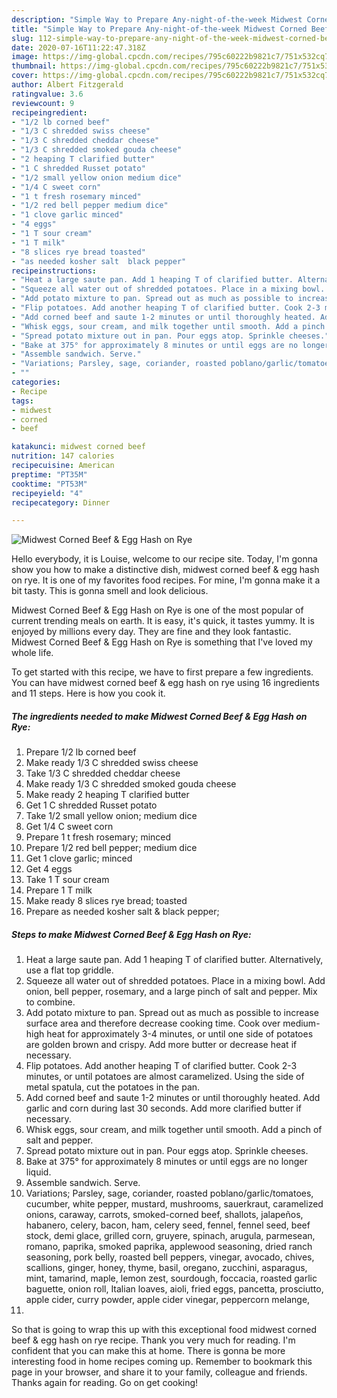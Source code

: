 ```yaml
---
description: "Simple Way to Prepare Any-night-of-the-week Midwest Corned Beef &amp;amp; Egg Hash on Rye"
title: "Simple Way to Prepare Any-night-of-the-week Midwest Corned Beef &amp;amp; Egg Hash on Rye"
slug: 112-simple-way-to-prepare-any-night-of-the-week-midwest-corned-beef-and-amp-egg-hash-on-rye
date: 2020-07-16T11:22:47.318Z
image: https://img-global.cpcdn.com/recipes/795c60222b9821c7/751x532cq70/midwest-corned-beef-egg-hash-on-rye-recipe-main-photo.jpg
thumbnail: https://img-global.cpcdn.com/recipes/795c60222b9821c7/751x532cq70/midwest-corned-beef-egg-hash-on-rye-recipe-main-photo.jpg
cover: https://img-global.cpcdn.com/recipes/795c60222b9821c7/751x532cq70/midwest-corned-beef-egg-hash-on-rye-recipe-main-photo.jpg
author: Albert Fitzgerald
ratingvalue: 3.6
reviewcount: 9
recipeingredient:
- "1/2 lb corned beef"
- "1/3 C shredded swiss cheese"
- "1/3 C shredded cheddar cheese"
- "1/3 C shredded smoked gouda cheese"
- "2 heaping T clarified butter"
- "1 C shredded Russet potato"
- "1/2 small yellow onion medium dice"
- "1/4 C sweet corn"
- "1 t fresh rosemary minced"
- "1/2 red bell pepper medium dice"
- "1 clove garlic minced"
- "4 eggs"
- "1 T sour cream"
- "1 T milk"
- "8 slices rye bread toasted"
- "as needed kosher salt  black pepper"
recipeinstructions:
- "Heat a large saute pan. Add 1 heaping T of clarified butter. Alternatively, use a flat top griddle."
- "Squeeze all water out of shredded potatoes. Place in a mixing bowl. Add onion, bell pepper, rosemary, and a large pinch of salt and pepper. Mix to combine."
- "Add potato mixture to pan. Spread out as much as possible to increase surface area and therefore decrease cooking time. Cook over medium-high heat for approximately 3-4 minutes, or until one side of potatoes are golden brown and crispy. Add more butter or decrease heat if necessary."
- "Flip potatoes. Add another heaping T of clarified butter. Cook 2-3 minutes, or until potatoes are almost caramelized. Using the side of metal spatula, cut the potatoes in the pan."
- "Add corned beef and saute 1-2 minutes or until thoroughly heated. Add garlic and corn during last 30 seconds. Add more clarified butter if necessary."
- "Whisk eggs, sour cream, and milk together until smooth. Add a pinch of salt and pepper."
- "Spread potato mixture out in pan. Pour eggs atop. Sprinkle cheeses."
- "Bake at 375° for approximately 8 minutes or until eggs are no longer liquid."
- "Assemble sandwich. Serve."
- "Variations; Parsley, sage, coriander, roasted poblano/garlic/tomatoes, cucumber, white pepper, mustard, mushrooms, sauerkraut, caramelized onions, caraway, carrots, smoked-corned beef, shallots, jalapeños, habanero, celery, bacon, ham, celery seed, fennel, fennel seed, beef stock, demi glace, grilled corn, gruyere, spinach, arugula, parmesean, romano, paprika, smoked paprika, applewood seasoning, dried ranch seasoning, pork belly, roasted bell peppers, vinegar, avocado, chives, scallions, ginger, honey, thyme, basil, oregano, zucchini, asparagus, mint, tamarind, maple, lemon zest, sourdough, foccacia, roasted garlic baguette, onion roll, Italian loaves, aioli, fried eggs, pancetta, prosciutto, apple cider, curry powder, apple cider vinegar, peppercorn melange,"
- ""
categories:
- Recipe
tags:
- midwest
- corned
- beef

katakunci: midwest corned beef 
nutrition: 147 calories
recipecuisine: American
preptime: "PT35M"
cooktime: "PT53M"
recipeyield: "4"
recipecategory: Dinner

---
```



![Midwest Corned Beef &amp; Egg Hash on Rye](https://img-global.cpcdn.com/recipes/795c60222b9821c7/751x532cq70/midwest-corned-beef-egg-hash-on-rye-recipe-main-photo.jpg)

Hello everybody, it is Louise, welcome to our recipe site. Today, I'm gonna show you how to make a distinctive dish, midwest corned beef &amp; egg hash on rye. It is one of my favorites food recipes. For mine, I'm gonna make it a bit tasty. This is gonna smell and look delicious.



Midwest Corned Beef &amp; Egg Hash on Rye is one of the most popular of current trending meals on earth. It is easy, it's quick, it tastes yummy. It is enjoyed by millions every day. They are fine and they look fantastic. Midwest Corned Beef &amp; Egg Hash on Rye is something that I've loved my whole life.


To get started with this recipe, we have to first prepare a few ingredients. You can have midwest corned beef &amp; egg hash on rye using 16 ingredients and 11 steps. Here is how you cook it.

<!--inarticleads1-->

##### The ingredients needed to make Midwest Corned Beef &amp; Egg Hash on Rye:

1. Prepare 1/2 lb corned beef
1. Make ready 1/3 C shredded swiss cheese
1. Take 1/3 C shredded cheddar cheese
1. Make ready 1/3 C shredded smoked gouda cheese
1. Make ready 2 heaping T clarified butter
1. Get 1 C shredded Russet potato
1. Take 1/2 small yellow onion; medium dice
1. Get 1/4 C sweet corn
1. Prepare 1 t fresh rosemary; minced
1. Prepare 1/2 red bell pepper; medium dice
1. Get 1 clove garlic; minced
1. Get 4 eggs
1. Take 1 T sour cream
1. Prepare 1 T milk
1. Make ready 8 slices rye bread; toasted
1. Prepare as needed kosher salt &amp; black pepper;




<!--inarticleads2-->

##### Steps to make Midwest Corned Beef &amp; Egg Hash on Rye:

1. Heat a large saute pan. Add 1 heaping T of clarified butter. Alternatively, use a flat top griddle.
1. Squeeze all water out of shredded potatoes. Place in a mixing bowl. Add onion, bell pepper, rosemary, and a large pinch of salt and pepper. Mix to combine.
1. Add potato mixture to pan. Spread out as much as possible to increase surface area and therefore decrease cooking time. Cook over medium-high heat for approximately 3-4 minutes, or until one side of potatoes are golden brown and crispy. Add more butter or decrease heat if necessary.
1. Flip potatoes. Add another heaping T of clarified butter. Cook 2-3 minutes, or until potatoes are almost caramelized. Using the side of metal spatula, cut the potatoes in the pan.
1. Add corned beef and saute 1-2 minutes or until thoroughly heated. Add garlic and corn during last 30 seconds. Add more clarified butter if necessary.
1. Whisk eggs, sour cream, and milk together until smooth. Add a pinch of salt and pepper.
1. Spread potato mixture out in pan. Pour eggs atop. Sprinkle cheeses.
1. Bake at 375° for approximately 8 minutes or until eggs are no longer liquid.
1. Assemble sandwich. Serve.
1. Variations; Parsley, sage, coriander, roasted poblano/garlic/tomatoes, cucumber, white pepper, mustard, mushrooms, sauerkraut, caramelized onions, caraway, carrots, smoked-corned beef, shallots, jalapeños, habanero, celery, bacon, ham, celery seed, fennel, fennel seed, beef stock, demi glace, grilled corn, gruyere, spinach, arugula, parmesean, romano, paprika, smoked paprika, applewood seasoning, dried ranch seasoning, pork belly, roasted bell peppers, vinegar, avocado, chives, scallions, ginger, honey, thyme, basil, oregano, zucchini, asparagus, mint, tamarind, maple, lemon zest, sourdough, foccacia, roasted garlic baguette, onion roll, Italian loaves, aioli, fried eggs, pancetta, prosciutto, apple cider, curry powder, apple cider vinegar, peppercorn melange,
1. 




So that is going to wrap this up with this exceptional food midwest corned beef &amp; egg hash on rye recipe. Thank you very much for reading. I'm confident that you can make this at home. There is gonna be more interesting food in home recipes coming up. Remember to bookmark this page in your browser, and share it to your family, colleague and friends. Thanks again for reading. Go on get cooking!
